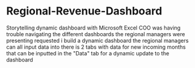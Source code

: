# Regional-Revenue-Dashboard
Storytelling dynamic dashboard with Microsoft Excel
COO was having trouble navigating the different dashboards the regional managers were presenting
requested i build a dynamic dashboard the regional managers can all input data into
there is 2 tabs with data for new incoming months that can be inputted in the "Data" tab for a dynamic update to the dashboard
